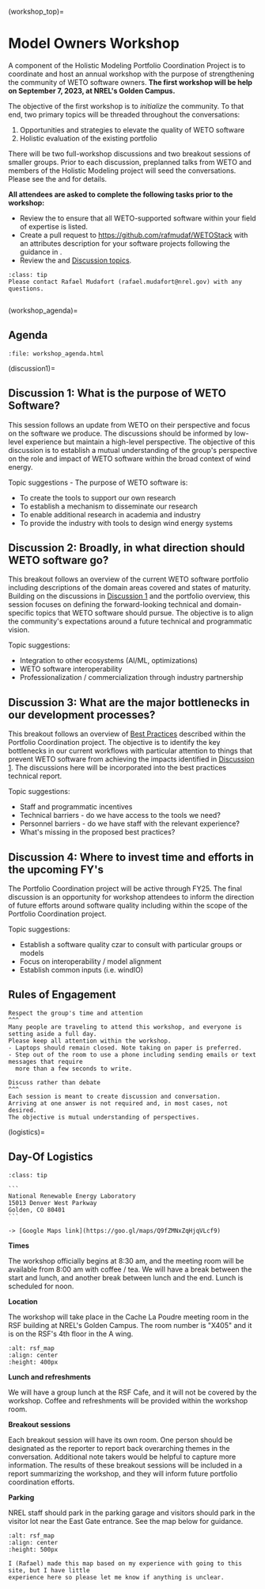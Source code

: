 (workshop_top)=
# Model Owners Workshop

A component of the Holistic Modeling Portfolio Coordination Project is to coordinate and host
an annual workshop with the purpose of strengthening the community of WETO software owners.
**The first workshop will be help on September 7, 2023, at NREL's Golden Campus.**

The objective of the first workshop is to *initialize* the community.
To that end, two primary topics will be threaded throughout the conversations:
1. Opportunities and strategies to elevate the quality of WETO software
2. Holistic evaluation of the existing portfolio

There will be two full-workshop discussions and two breakout sessions of smaller groups.
Prior to each discussion, preplanned talks from WETO and members of the Holistic Modeling project
will seed the conversations. Please see the [](workshop_agenda) and [](logistics) for details.

**All attendees are asked to complete the following tasks prior to the workshop:**
- Review the [](portfolio_listing) to ensure that all WETO-supported software within your field
  of expertise is listed.
- Create a pull request to https://github.com/rafmudaf/WETOStack with an attributes description
  for your software projects following the guidance in [](schema).
- Review the [](workshop_agenda) and [Discussion topics](discussion1).

`````{admonition} Contact
:class: tip
Please contact Rafael Mudafort (rafael.mudafort@nrel.gov) with any questions.
`````

```{contents}
```

(workshop_agenda)=
## Agenda

```{raw} html
:file: workshop_agenda.html
```

(discussion1)=
## Discussion 1: What is the purpose of WETO Software?

This session follows an update from WETO on their perspective and focus on the software
we produce.
The discussions should be informed by low-level experience but maintain a high-level perspective.
The objective of this discussion is to establish a mutual understanding of the group's
perspective on the role and impact of WETO software within the broad context of wind energy.

Topic suggestions - The purpose of WETO software is:
- To create the tools to support our own research
- To establish a mechanism to disseminate our research
- To enable additional research in academia and industry
- To provide the industry with tools to design wind energy systems

<!-- Third option:
- how might we engage with independent organizations to deal with these long term maintenance burdens
  - inter (?) foundation
  - Apache foundation
  - Linux foundation -->

## Discussion 2: Broadly, in what direction should WETO software go?

This breakout follows an overview of the current WETO software portfolio including
descriptions of the domain areas covered and states of maturity.
Building on the discussions in [Discussion 1](discussion1) and the portfolio overview, this session
focuses on defining the forward-looking technical and domain-specific topics that WETO software
should pursue.
The objective is to align the community's expectations around a future technical and programmatic
vision.

Topic suggestions:
- Integration to other ecosystems (AI/ML, optimizations)
- WETO software interoperability
- Professionalization / commercialization through industry partnership

## Discussion 3: What are the major bottlenecks in our development processes?

This breakout follows an overview of [Best Practices](bestpractices) described
within the Portfolio Coordination project.
The objective is to identify the key bottlenecks in our current workflows with particular
attention to things that prevent WETO software from achieving the impacts identified
in [Discussion 1](discussion1).
The discussions here will be incorporated into the best practices technical report.

Topic suggestions:
- Staff and programmatic incentives
- Technical barriers - do we have access to the tools we need?
- Personnel barriers - do we have staff with the relevant experience?
- What's missing in the proposed best practices?

## Discussion 4: Where to invest time and efforts in the upcoming FY's

The Portfolio Coordination project will be active through FY25.
The final discussion is an opportunity for workshop attendees to inform the direction
of future efforts around software quality including within the scope of the
Portfolio Coordination project.

Topic suggestions:
- Establish a software quality czar to consult with particular groups or models
- Focus on interoperability / model alignment
- Establish common inputs (i.e. windIO)

## Rules of Engagement

````{card}
Respect the group's time and attention
^^^
Many people are traveling to attend this workshop, and everyone is setting aside a full day.
Please keep all attention within the workshop.
- Laptops should remain closed. Note taking on paper is preferred.
- Step out of the room to use a phone including sending emails or text messages that require
  more than a few seconds to write.
````

````{card} 
Discuss rather than debate
^^^
Each session is meant to create discussion and conversation.
Arriving at one answer is not required and, in most cases, not desired.
The objective is mutual understanding of perspectives.
````

(logistics)=
## Day-Of Logistics

````{admonition} NREL Golden Campus Address
:class: tip

```
National Renewable Energy Laboratory
15013 Denver West Parkway
Golden, CO 80401
```

-> [Google Maps link](https://goo.gl/maps/Q9fZMNxZqHjqVLcf9)
````

**Times**

The workshop officially begins at 8:30 am, and the meeting room will be available from
8:00 am with coffee / tea.
We will have a break between the start and lunch, and another break between lunch and the end.
Lunch is scheduled for noon.

**Location**

The workshop will take place in the Cache La Poudre meeting room in the
RSF building at NREL's Golden Campus. The room number is "X405" and it is on the RSF's 4th floor
in the A wing.

```{image} ./_images/rsf_4thfloor_map.png
:alt: rsf_map
:align: center
:height: 400px
```
**Lunch and refreshments**

We will have a group lunch at the RSF Cafe, and it will not be covered by the workshop.
Coffee and refreshments will be provided within the workshop room.

<!-- TODO Find the right elevator to get the 4th floor A wing -->

**Breakout sessions**

Each breakout session will have its own room.
One person should be designated as the reporter to report back overarching themes in the
conversation.
Additional note takers would be helpful to capture more information.
The results of these breakout sessions will be included in a report summarizing the workshop,
and they will inform future portfolio coordination efforts.

**Parking**

NREL staff should park in the parking garage and visitors should park in the visitor lot
near the East Gate entrance.
See the map below for guidance.

```{image} ./_images/parking_map.png
:alt: rsf_map
:align: center
:height: 500px
```

```{note}
I (Rafael) made this map based on my experience with going to this site, but I have little
experience here so please let me know if anything is unclear.
```
